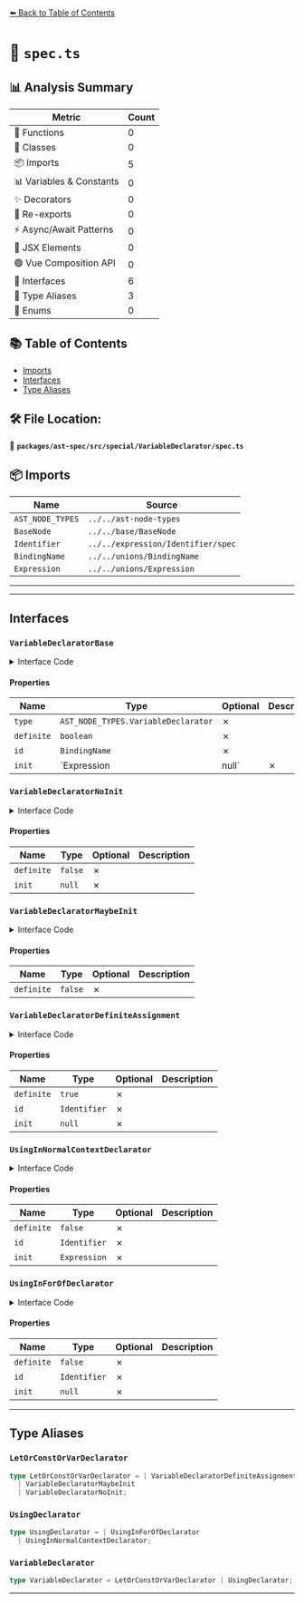 [⬅️ Back to Table of Contents](../../../../../index.md)

# 📄 `spec.ts`

## 📊 Analysis Summary

| Metric | Count |
|--------|-------|
| 🔧 Functions | 0 |
| 🧱 Classes | 0 |
| 📦 Imports | 5 |
| 📊 Variables & Constants | 0 |
| ✨ Decorators | 0 |
| 🔄 Re-exports | 0 |
| ⚡ Async/Await Patterns | 0 |
| 💠 JSX Elements | 0 |
| 🟢 Vue Composition API | 0 |
| 📐 Interfaces | 6 |
| 📑 Type Aliases | 3 |
| 🎯 Enums | 0 |

## 📚 Table of Contents

- [Imports](#imports)
- [Interfaces](#interfaces)
- [Type Aliases](#type-aliases)

## 🛠️ File Location:
📂 **`packages/ast-spec/src/special/VariableDeclarator/spec.ts`**

## 📦 Imports

| Name | Source |
|------|--------|
| `AST_NODE_TYPES` | `../../ast-node-types` |
| `BaseNode` | `../../base/BaseNode` |
| `Identifier` | `../../expression/Identifier/spec` |
| `BindingName` | `../../unions/BindingName` |
| `Expression` | `../../unions/Expression` |


---


---

## Interfaces

### `VariableDeclaratorBase`

<details><summary>Interface Code</summary>

```ts
interface VariableDeclaratorBase extends BaseNode {
  type: AST_NODE_TYPES.VariableDeclarator;
  /**
   * Whether there's definite assignment assertion (`let x!: number`).
   * If `true`, then: `id` must be an identifier with a type annotation,
   * `init` must be `null`, and the declarator must be a `var`/`let` declarator.
   */
  definite: boolean;
  /**
   * The name(s) of the variable(s).
   */
  id: BindingName;
  /**
   * The initializer expression of the variable. Must be present for `const` unless
   * in a `declare const`.
   */
  init: Expression | null;
}
```
</details>

#### Properties

| Name | Type | Optional | Description |
|------|------|----------|-------------|
| `type` | `AST_NODE_TYPES.VariableDeclarator` | ✗ |  |
| `definite` | `boolean` | ✗ |  |
| `id` | `BindingName` | ✗ |  |
| `init` | `Expression | null` | ✗ |  |

### `VariableDeclaratorNoInit`

<details><summary>Interface Code</summary>

```ts
export interface VariableDeclaratorNoInit extends VariableDeclaratorBase {
  definite: false;
  init: null;
}
```
</details>

#### Properties

| Name | Type | Optional | Description |
|------|------|----------|-------------|
| `definite` | `false` | ✗ |  |
| `init` | `null` | ✗ |  |

### `VariableDeclaratorMaybeInit`

<details><summary>Interface Code</summary>

```ts
export interface VariableDeclaratorMaybeInit extends VariableDeclaratorBase {
  definite: false;
}
```
</details>

#### Properties

| Name | Type | Optional | Description |
|------|------|----------|-------------|
| `definite` | `false` | ✗ |  |

### `VariableDeclaratorDefiniteAssignment`

<details><summary>Interface Code</summary>

```ts
export interface VariableDeclaratorDefiniteAssignment
  extends VariableDeclaratorBase {
  definite: true;
  /**
   * The name of the variable. Must have a type annotation.
   */
  id: Identifier;
  init: null;
}
```
</details>

#### Properties

| Name | Type | Optional | Description |
|------|------|----------|-------------|
| `definite` | `true` | ✗ |  |
| `id` | `Identifier` | ✗ |  |
| `init` | `null` | ✗ |  |

### `UsingInNormalContextDeclarator`

<details><summary>Interface Code</summary>

```ts
export interface UsingInNormalContextDeclarator extends VariableDeclaratorBase {
  definite: false;
  id: Identifier;
  init: Expression;
}
```
</details>

#### Properties

| Name | Type | Optional | Description |
|------|------|----------|-------------|
| `definite` | `false` | ✗ |  |
| `id` | `Identifier` | ✗ |  |
| `init` | `Expression` | ✗ |  |

### `UsingInForOfDeclarator`

<details><summary>Interface Code</summary>

```ts
export interface UsingInForOfDeclarator extends VariableDeclaratorBase {
  definite: false;
  id: Identifier;
  init: null;
}
```
</details>

#### Properties

| Name | Type | Optional | Description |
|------|------|----------|-------------|
| `definite` | `false` | ✗ |  |
| `id` | `Identifier` | ✗ |  |
| `init` | `null` | ✗ |  |


---

## Type Aliases

### `LetOrConstOrVarDeclarator`

```ts
type LetOrConstOrVarDeclarator = | VariableDeclaratorDefiniteAssignment
  | VariableDeclaratorMaybeInit
  | VariableDeclaratorNoInit;
```

### `UsingDeclarator`

```ts
type UsingDeclarator = | UsingInForOfDeclarator
  | UsingInNormalContextDeclarator;
```

### `VariableDeclarator`

```ts
type VariableDeclarator = LetOrConstOrVarDeclarator | UsingDeclarator;
```


---